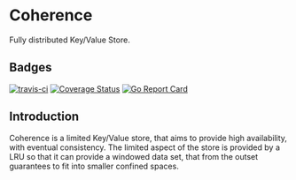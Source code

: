 # Coherence

Fully distributed Key/Value Store.

## Badges

[![travis-ci](https://travis-ci.org/SimonRichardson/coherence.svg?branch=master)](https://travis-ci.org/SimonRichardson/coherence)
[![Coverage Status](https://coveralls.io/repos/github/SimonRichardson/coherence/badge.svg?branch=master)](https://coveralls.io/github/SimonRichardson/coherence?branch=master)
[![Go Report Card](https://goreportcard.com/badge/github.com/SimonRichardson/coherence)](https://goreportcard.com/report/github.com/SimonRichardson/coherence)

## Introduction

Coherence is a limited Key/Value store, that aims to provide high availability, 
with eventual consistency. The limited aspect of the store is provided by a
LRU so that it can provide a windowed data set, that from the outset guarantees 
to fit into smaller confined spaces.

